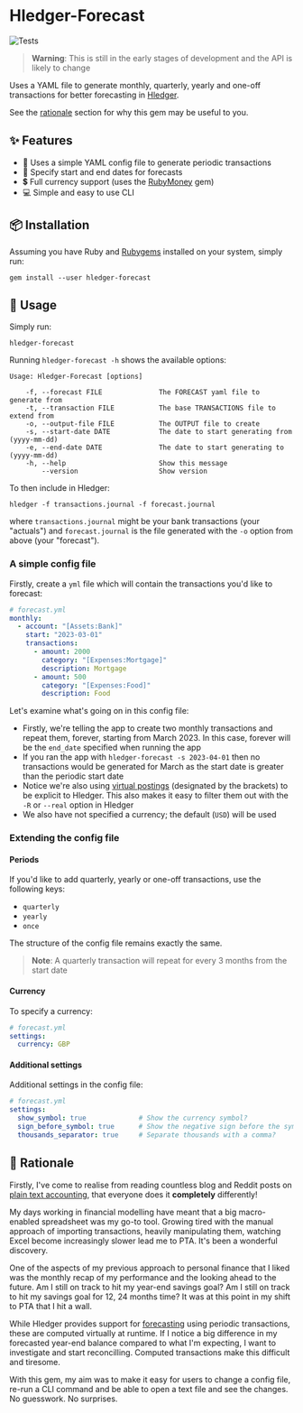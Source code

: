 # Hledger-Forecast

![Tests](https://github.com/olimorris/hledger-forecast/workflows/ci/badge.svg)

> **Warning**: This is still in the early stages of development and the API is likely to change

Uses a YAML file to generate monthly, quarterly, yearly and one-off transactions for better forecasting in [Hledger](https://github.com/simonmichael/hledger).

See the [rationale](#brain-rationale) section for why this gem may be useful to you.

## :sparkles: Features

- :book: Uses a simple YAML config file to generate periodic transactions
- :date: Specify start and end dates for forecasts
- :heavy_dollar_sign: Full currency support (uses the [RubyMoney](https://github.com/RubyMoney/money) gem)
- :computer: Simple and easy to use CLI

## :package: Installation

Assuming you have Ruby and [Rubygems](http://rubygems.org/pages/download) installed on your system, simply run:

    gem install --user hledger-forecast

## :rocket: Usage

Simply run:

    hledger-forecast

Running `hledger-forecast -h` shows the available options:

    Usage: Hledger-Forecast [options]

        -f, --forecast FILE              The FORECAST yaml file to generate from
        -t, --transaction FILE           The base TRANSACTIONS file to extend from
        -o, --output-file FILE           The OUTPUT file to create
        -s, --start-date DATE            The date to start generating from (yyyy-mm-dd)
        -e, --end-date DATE              The date to start generating to (yyyy-mm-dd)
        -h, --help                       Show this message
            --version                    Show version

To then include in Hledger:

    hledger -f transactions.journal -f forecast.journal

where `transactions.journal` might be your bank transactions (your "actuals") and `forecast.journal` is the file generated with the `-o` option from above (your "forecast").

### A simple config file

Firstly, create a `yml` file which will contain the transactions you'd like to forecast:

```yaml
# forecast.yml
monthly:
  - account: "[Assets:Bank]"
    start: "2023-03-01"
    transactions:
      - amount: 2000
        category: "[Expenses:Mortgage]"
        description: Mortgage
      - amount: 500
        category: "[Expenses:Food]"
        description: Food
```

Let's examine what's going on in this config file:

- Firstly, we're telling the app to create two monthly transactions and repeat them, forever, starting from March 2023. In this case, forever will be the `end_date` specified when running the app
- If you ran the app with `hledger-forecast -s 2023-04-01` then no transactions would be generated for March as the start date is greater than the periodic start date
- Notice we're also using [virtual postings](https://hledger.org/1.29/hledger.html#virtual-postings) (designated by the brackets) to be explicit to Hledger. This also makes it easy to filter them out with the `-R` or `--real` option in Hledger
- We also have not specified a currency; the default (`USD`) will be used

### Extending the config file

#### Periods

If you'd like to add quarterly, yearly or one-off transactions, use the following keys:

- `quarterly`
- `yearly`
- `once`

The structure of the config file remains exactly the same.

> **Note**: A quarterly transaction will repeat for every 3 months from the start date

#### Currency

To specify a currency:

```yaml
# forecast.yml
settings:
  currency: GBP
```

#### Additional settings

Additional settings in the config file:

```yaml
# forecast.yml
settings:
  show_symbol: true             # Show the currency symbol?
  sign_before_symbol: true      # Show the negative sign before the symbol?
  thousands_separator: true     # Separate thousands with a comma?
```

## :brain: Rationale

Firstly, I've come to realise from reading countless blog and Reddit posts on [plain text accounting](https://plaintextaccounting.org), that everyone does it __completely__ differently!

My days working in financial modelling have meant that a big macro-enabled spreadsheet was my go-to tool. Growing tired with the manual approach of importing transactions, heavily manipulating them, watching Excel become increasingly slower lead me to PTA. It's been a wonderful discovery.

One of the aspects of my previous approach to personal finance that I liked was the monthly recap of my performance and the looking ahead to the future. Am I still on track to hit my year-end savings goal? Am I still on track to hit my savings goal for 12, 24 months time? It was at this point in my shift to PTA that I hit a wall.

While Hledger provides support for [forecasting](https://hledger.org/1.29/hledger.html#forecasting) using periodic transactions, these are computed virtually at runtime. If I notice a big difference in my forecasted year-end balance compared to what I'm expecting, I want to investigate and start reconcilling. Computed transactions make this difficult and tiresome.

With this gem, my aim was to make it easy for users to change a config file, re-run a CLI command and be able to open a text file and see the changes. No guesswork. No surprises.
